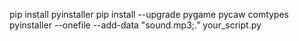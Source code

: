 pip install pyinstaller
pip install --upgrade pygame pycaw comtypes
pyinstaller --onefile --add-data "sound.mp3;." your_script.py
